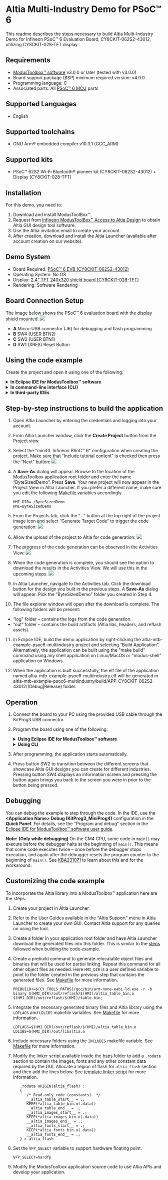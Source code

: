 # Altia Multi-Industry Demo for PSoC&trade; 6

This readme describes the steps necessary to build Altia Multi-Industry Demo for Infineon PSoC&trade; 6 Evaluation Board, CY8CKIT-062S2-43012, utilizing CY8CKIT-028-TFT display.

## Requirements
- [ModusToolbox™ software](https://www.infineon.com/modustoolbox) v3.0.0 or later (tested with v3.0.0)
- Board support package (BSP) minimum required version: v4.0.0
- Programming language: C
- Associated parts: All [PSoC™ 6 MCU](https://www.infineon.com/cms/en/product/microcontroller/32-bit-psoc-arm-cortex-microcontroller/psoc-6-32-bit-arm-cortex-m4-mcu) parts

## Supported Languages
- English

## Supported toolchains
- GNU Arm® embedded compiler v10.3.1 (GCC_ARM)

## Supported kits
- PSoC™ 62S2 Wi-Fi Bluetooth® pioneer kit (CY8CKIT-062S2-43012) + Display (CY8CKIT-028-TFT)

## Installation
For this demo, you need to:
1. Download and install ModusToolBox&trade;.
2. Request from [Infineon ModusToolBox&trade; Access to Altia Design](https://altia.com/resources/infineon-modustoolbox-access-to-altia-design/?utm_campaign=2023-05-InfineonModusTB&amp;utm_medium=partner&amp;utm_source=infineon) to obtain Altia GUI design tool software.
3. Use the Altia invitation email to create your account.
4. After creation, download and install the Altia Launcher (available after account creation on our website).

## Demo System
- Board Required: [PSoC™ 6 EVB (CY8CKIT-062S2-43012)](https://www.infineon.com/cms/en/product/evaluation-boards/cy8ckit-062s2-43012)
- Operating System: No OS
- Display: [2.4” TFT 240x320 shield board (CY8CKIT-028-TFT)](https://www.infineon.com/cms/en/product/evaluation-boards/cy8ckit-028-tft)
- Rendering: Software Rendering

## Board Connection Setup
The image below shows the PSoC™ 6 evaluation board with the display shield mounted.
![](images/board.jpg)
- **A** Micro-USB connector (J6) for debugging and flash programming
- **B** SW4 (USER BTN2)
- **C** SW2 (USER BTN1)
- **D** SW1 (XRES) Reset Button

## Using the code example

Create the project and open it using one of the following:

<details><summary><b>In Eclipse IDE for ModusToolbox&trade; software</b></summary>

1. Click the **New Application** link in the **Quick Panel** (or, use **File** > **New** > **ModusToolbox Application**). This launches the [Project Creator](https://www.cypress.com/ModusToolboxProjectCreator) tool.

2. Pick a kit supported by the code example from the list shown in the **Project Creator - Choose Board Support Package (BSP)** dialog.

   When you select a supported kit, the example is reconfigured automatically to work with the kit. To work with a different supported kit later, use the [Library Manager](https://www.cypress.com/ModusToolboxLibraryManager) to choose the BSP for the supported kit. You can use the Library Manager to select or update the BSP and firmware libraries used in this application. To access the Library Manager, click the link from the **Quick Panel**.

   You can also just start the application creation process again and select a different kit.

   If you want to use the application for a kit not listed here, you may need to update the source files. If the kit does not have the required resources, the application may not work.

3. In the **Project Creator - Select Application** dialog, choose the example by enabling the checkbox.

4. Optionally, change the suggested **New Application Name**.

5. The **Application(s) Root Path** defaults to the Eclipse workspace which is usually the desired location for the application. If you want to store the application in a different location, you can change the *Application(s) Root Path* value. Applications that share libraries should be in the same root path.

6. Click **Create** to complete the application creation process.

For more details, see the [Eclipse IDE for ModusToolbox&trade; software user guide](https://www.cypress.com/MTBEclipseIDEUserGuide) (locally available at *{ModusToolbox&trade; software install directory}/ide_{version}/docs/mt_ide_user_guide.pdf*).

</details>

<details><summary><b>In command-line interface (CLI)</b></summary>

ModusToolbox&trade; software provides the Project Creator as both a GUI tool and a command line tool, "project-creator-cli". The CLI tool can be used to create applications from a CLI terminal or from within batch files or shell scripts. This tool is available in the *{ModusToolbox&trade; software install directory}/tools_{version}/project-creator/* directory.

Use a CLI terminal to invoke the "project-creator-cli" tool. On Windows, use the command line "modus-shell" program provided in the ModusToolbox&trade; software installation instead of a standard Windows command-line application. This shell provides access to all ModusToolbox&trade; software tools. You can access it by typing `modus-shell` in the search box in the Windows menu. In Linux and macOS, you can use any terminal application.

The following table lists the arguments for this tool:

    | Argument          | Description                                                                                                                       | Required/optional |
    | ----------------- | --------------------------------------------------------------------------------------------------------------------------------- | ----------------- |
    | `--board-id`      | Defined in the `<id>` field of the [BSP](https://github.com/cypresssemiconductorco?q=bsp-manifest&type=&language=&sort=) manifest | Required          |
    | `--app-id`        | Defined in the `<id>` field of the [CE](https://github.com/cypresssemiconductorco?q=ce-manifest&type=&language=&sort=) manifest   | Required          |
    | `--target-dir`    | Specify the directory in which the application is to be created if you prefer not to use the default current working directory    | Optional          |
    | `--user-app-name` | Specify the name of the application if you prefer to have a name other than the example's default name                            | Optional          |


The following example will clone the "[altia-mtb-example-psoc6-multiindustry](https://github.com/Altia-Marketing/altia-mtb-example-psoc6-multiindustry)" application with the desired name "altia-mtb-example-psoc6-multiindustry" configured for the *CY8CKIT-062S2-43012* BSP into the specified working directory, *C:/mtb_projects*:

   ```
   project-creator-cli --board-id CY8CKIT-062S2-43012 --app-id altia-mtb-example-psoc6-multiindustry --user-app-name altia-mtb-example-psoc6-multiindustry --target-dir "C:/mtb_projects"
   ```

**Note:** The project-creator-cli tool uses the `git clone` and `make getlibs` commands to fetch the repository and import the required libraries. For more details, see the "Project creator tools" section of the [ModusToolbox&trade; software user guide](https://www.cypress.com/ModusToolboxUserGuide) (locally available at *{ModusToolbox&trade; software install directory}/docs_{version}/mtb_user_guide.pdf*).

</details>

<details><summary><b>In third-party IDEs</b></summary>

Use one of the following options:

- **Use the standalone [Project Creator](https://www.cypress.com/ModusToolboxProjectCreator) tool:**

   1. Launch Project Creator from the Windows Start menu or from *{ModusToolbox&trade; software install directory}/tools_{version}/project-creator/project-creator.exe*.

   2. In the initial **Choose Board Support Package** screen, select the BSP and click **Next**.

   3. In the **Select Application** screen, select the appropriate IDE from the **Target IDE** drop-down menu.

   4. Click **Create** and follow the instructions printed in the bottom pane to import or open the exported project in the respective IDE.

- **Use command-line interface (CLI):**

   1. Follow the instructions from the **In command-line interface (CLI)** section to create the application, and import the libraries using the `make getlibs` command.

   2. Export the application to a supported IDE using the `make <ide>` command.

   3. Follow the instructions displayed in the terminal to create or import the application as an IDE project.

For a list of supported IDEs and more details, see the "Exporting to IDEs" section of the [ModusToolbox&trade; software user guide](https://www.cypress.com/ModusToolboxUserGuide) (locally available at *{ModusToolbox&trade; software install directory}/docs_{version}/mtb_user_guide.pdf*).

</details>

## Step-by-step instructions to build the application

1. Open Altia Launcher by entering the credentials and logging into your account.

2. From Altia Launcher window, click the **Create Project** button from the Project view.

3. Select the "miniGL Infineon PSoC&trade; 6" configuration when creating the project. Make sure that “Include tutorial content” is checked then press the “Next” button:
![](images/template.jpg)

4. A **Save-As** dialog will appear. Browse to the location of the ModusToolbox application root folder and enter the name “ByteSizedDemo”. Press **Save**. Your new project will now appear in the Project View in Altia Launcher. If you prefer a different name, make sure you edit the following [Makefile](./Makefile) variables accordingly.
   ```
   HMI_DIR=./ByteSizedDemo
   HMI=ByteSizedDemo
   ```

5. From the Projects tab, click the “…” button at the top right of the project image icon and select “Generate Target Code” to trigger the code generation:
![](images/generate.jpg)

6. Allow the upload of the project to Altia for code generation:
![](images/upload.jpg)

7. The progress of the code generation can be observed in the Activities View:
![](images/activities.jpg)

8. When the code generation is complete, you should see the option to download the results in the Activities View. We will use this in the upcoming steps.
![](images/download.jpg)

9.  In Altia Launcher, navigate to the Activities tab. Click the download button for the design you built in the previous steps. A **Save-As** dialog will appear. Pick the "ByteSizedDemo" folder you created in Step 4.

10.   The file explorer window will open after the download is complete. The following folders will be present:
   - “log” folder – contains the logs from the code generation.
   - “out” folder – contains the build artifacts (Altia libs, headers, and reflash assets).

11.   In Eclipse IDE, build the demo application by right-clicking the altia-mtb-example-psoc6-multiindustry project and selecting “Build Application”. Alternatively, the application can be built using the "make build" command using any shell application on Linux/MacOS or "modus-shell" application on Windows.

12.   When the application is built successfully, the elf file of the application named altia-mtb-example-psoc6-multiindustry.elf will be generated in altia-mtb-example-psoc6-multiindustry/build/APP_CY8CKIT-062S2-43012/(Debug|Release) folder.

## Operation

1. Connect the board to your PC using the provided USB cable through the KitProg3 USB connector.

2. Program the board using one of the following:

   <details><summary><b>Using Eclipse IDE for ModusToolbox&trade; software</b></summary>

      1. Select the application project in the Project Explorer.

      2. Update the Launches to use the right configuration (Debug/Release) by clicking "Generate Launches" inside the **Launches** section in the Quick Panel.

      3. In the **Quick Panel**, scroll down, and click **\<Application Name> Program (KitProg3_MiniProg4)**.
   </details>

   <details><summary><b>Using CLI</b></summary>

     From the terminal, execute the `make program` command to build and program the application using the default toolchain to the default target. The default toolchain is specified in the application's Makefile but you can override this value manually:
      ```
      make program TOOLCHAIN=<toolchain>
      ```

      Example:
      ```
      make program TOOLCHAIN=GCC_ARM
      ```
   </details>

4. After programming, the application starts automatically. 

5. Press button SW2 to transition between the different screens that showcase Altia GUI designs you can create for different industries. Pressing button SW4 displays an information screen and pressing the button again brings you back to the screen you were in prior to the button being pressed.

## Debugging

You can debug the example to step through the code. In the IDE, use the **\<Application Name> Debug (KitProg3_MiniProg4)** configuration in the **Quick Panel**. For details, see the "Program and debug" section in the [Eclipse IDE for ModusToolbox&trade; software user guide](https://www.infineon.com/MTBEclipseIDEUserGuide).

**Note:** **(Only while debugging)** On the CM4 CPU, some code in `main()` may execute before the debugger halts at the beginning of `main()`. This means that some code executes twice – once before the debugger stops execution, and again after the debugger resets the program counter to the beginning of `main()`. See [KBA231071](https://community.infineon.com/docs/DOC-21143) to learn about this and for the workaround.

## Customizing the code example

To incorporate the Altia library into a ModusToolbox&trade; application here are the steps:

1. Create your project in Altia Launcher. 

2. Refer to the User Guides available in the "Altia Support" menu in Altia Launcher to create your own GUI. Contact Altia support for any queries on using the tool.

3. Create a folder in your application root folder and have Altia Launcher download the generated files into this folder. This is similar to the [steps](#step-by-step-instructions-to-build-the-application) followed when building the code example.

4. Create a prebuild command to generate relocatable object files and binaries that will be used for partial linking. Repeat this command for all other object files as needed. Here `HMI_DIR` is a user defined variable to point to the folder created in the previous step that contains the generated files. See [Makefile](./Makefile) for more information.
   ```
   PREBUILD+=$(CY_TOOLS_PATHS)/gcc/bin/arm-none-eabi-ld.exe -r -b binary $(HMI_DIR)/out/reflash/$(HMI)/altia_table_bin.o $(HMI_DIR)/out/reflash/$(HMI)/table.bin;
   ```

5. Integrate the necessary generated binary files and Altia library using the `LDFLAGS` and `LDLIBS` makefile variables. See [Makefile](./Makefile) for more information.
   ```
   LDFLAGS=$(HMI_DIR)/out/reflash/$(HMI)/altia_table_bin.o 
   LDLIBS=$(HMI_DIR)/out/libaltia.a
   ```

6. Include necessary folders using the `INCLUDES` makefile variable. See [Makefile](./Makefile) for more information.

7. Modify the linker script available inside the bsps folder to add a `.rodata` section to contain the images, fonts and any other constant data required by the GUI. Allocate a region of flash for `altia_flash` section and then add the lines below. See [template linker script](./templates/TARGET_CY8CKIT-062S2-43012/COMPONENT_CM4/TOOLCHAIN_GCC_ARM/linker.ld) for more information.
   ```
      .rodata ORIGIN(altia_flash) :
      {
         /* Read-only code (constants). */
         __altia_table_start__ = .;
         KEEP(*altia_table_bin.o(.data))
         __altia_table_end__ = .;
         __altia_images_start__ = .;
         KEEP(*altia_images_bin.o(.data))
         __altia_images_end__ = .;
         __altia_fonts_start__ = .;
         KEEP(*altia_fonts_bin.o(.data))        
         __altia_fonts_end__ = .;
      } > altia_flash
   ```

8. Set the `VFP_SELECT` variable to support hardware floating point.
   ```
   VFP_SELECT=hardfp
   ```

9. Modify the ModusToolbox application source code to use Altia APIs and develop your application.
